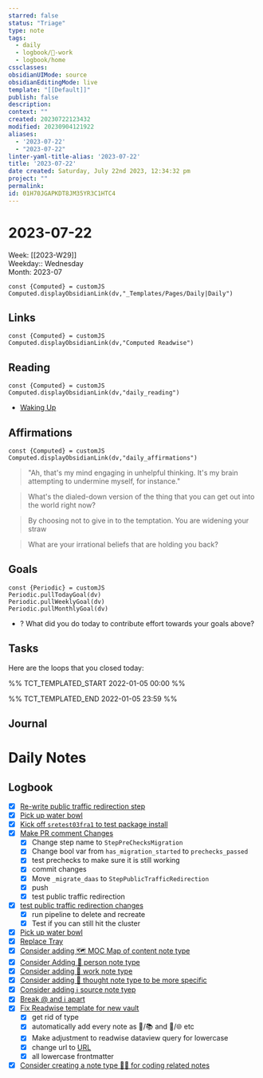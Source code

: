 ```yaml
---
starred: false
status: "Triage"
type: note
tags:
  - daily
  - logbook/👔-work
  - logbook/home
cssclasses: 
obsidianUIMode: source
obsidianEditingMode: live
template: "[[Default]]"
publish: false
description: 
context: ""
created: 20230722123432
modified: 20230904121922
aliases:
  - '2023-07-22'
  - "2023-07-22"
linter-yaml-title-alias: '2023-07-22'
title: '2023-07-22'
date created: Saturday, July 22nd 2023, 12:34:32 pm
project: ""
permalink: 
id: 01H70JGAPKDT8JM35YR3C1HTC4
---
```


# 2023-07-22

Week: [[2023-W29]]  
Weekday:: Wednesday  
Month: 2023-07

```dataviewjs
const {Computed} = customJS
Computed.displayObsidianLink(dv,"_Templates/Pages/Daily|Daily")
```

## Links

```dataviewjs
const {Computed} = customJS
Computed.displayObsidianLink(dv,"Computed Readwise")
```

## Reading

```dataviewjs
const {Computed} = customJS
Computed.displayObsidianLink(dv,"daily_reading")
```
- [Waking Up]( https://read.readwise.io/read/01gjr2j724698ts9z7mbyxz63z)


## Affirmations

```dataviewjs
const {Computed} = customJS
Computed.displayObsidianLink(dv,"daily_affirmations")
```

> "Ah, that's my mind engaging in unhelpful thinking. It's my brain attempting to undermine myself, for instance."

> What's the dialed-down version of the thing that you can get out into the world right now?

> By choosing not to give in to the temptation. You are widening your straw

> What are your irrational beliefs that are holding you back?

## Goals

```dataviewjs
const {Periodic} = customJS
Periodic.pullTodayGoal(dv)
Periodic.pullWeeklyGoal(dv)
Periodic.pullMonthlyGoal(dv)
```
- ? What did you do today to contribute effort towards your goals above?

## Tasks

Here are the loops that you closed today:

%% TCT_TEMPLATED_START 2022-01-05 00:00 %%

%% TCT_TEMPLATED_END 2022-01-05 23:59 %%

## Journal



# Daily Notes


## Logbook
- [x] [Re-write public traffic redirection step](things:///show?id=27cfNxpPvRVcnxgvfSwAa7)
- [x] [Pick up water bowl](things:///show?id=EAmw7rWLfUc2y3sCePVpte)
- [x] [Kick off `sretest03fra1` to test package install](things:///show?id=52vmTvUqQkibYe6hWvXB1z)
- [x] [Make PR comment Changes](things:///show?id=8m22Vt8m825otrSnNQNn5S)
	- [x] Change step name to `StepPreChecksMigration`
	- [x] Change bool var from `has_migration_started` to `prechecks_passed`
	- [x] test prechecks to make sure it is still working
	- [x] commit changes
	- [x] Move `_migrate_daas` to `StepPublicTrafficRedirection`
	- [x] push
	- [x] test public traffic redirection
- [x] [test public traffic redirection changes](things:///show?id=Jm4WJjgAvSVaNyjLTTno15)
	- [x] run pipeline to delete and recreate
	- [x] Test if you can still hit the cluster
- [x] [Pick up water bowl](things:///show?id=ehDERSLEdoTAA1d5WaP7J)
- [x] [Replace Tray](things:///show?id=MVYJ5kV1R8dshCXhd3UdKo)
- [x] [Consider adding 🗺 MOC Map of content note type](things:///show?id=APDZ6ou7P9QyWEMZMHzMso)
- [x] [Consider Adding 👥 person note type](things:///show?id=MCoRQSd5AWqHQmVkn2VVFz)
- [x] [Consider adding 👔 work note type](things:///show?id=WQNoZ2NrdssKsdTRGagJ74)
- [x] [Consider adding 💭 thought note type to be more specific](things:///show?id=7W9RJywjrZBojWG4M7Pg4C)
- [x] [Consider adding ℹ️ source note tyep](things:///show?id=XPx142T8cKQDjFTLr3C3QL)
- [x] [Break @ and ℹ️ apart](things:///show?id=DcmZsdvPpFUHQhcEpnKiNz)
- [x] [Fix Readwise template for new vault](things:///show?id=9rCfq61xaRi4pcJDwDtXqZ)
	- [x] get rid of type
	- [x] automatically add every note as 🌲/📚 and 🌲/🌐 etc
	- [x] Make adjustment to readwise dataview query for lowercase
	- [x] change url to [URL](<url>)
	- [x] all lowercase frontmatter
- [x] [Consider creating a note type 👨‍💻 for coding related notes](things:///show?id=NrkoWMwwRmTWp1MfzVtxDx)
